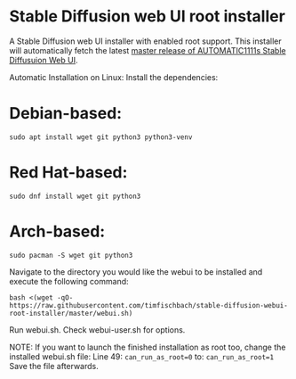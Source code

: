 # Stable Diffusion web UI root installer
A Stable Diffusion web UI installer with enabled root support.
This installer will automatically fetch the latest [master release of AUTOMATIC1111s Stable Diffusuion Web UI](https://github.com/AUTOMATIC1111/stable-diffusion-webui/).

Automatic Installation on Linux:
Install the dependencies:
# Debian-based:
`sudo apt install wget git python3 python3-venv`
# Red Hat-based:
`sudo dnf install wget git python3`
# Arch-based:
`sudo pacman -S wget git python3`

Navigate to the directory you would like the webui to be installed and execute the following command:

`bash <(wget -qO- https://raw.githubusercontent.com/timfischbach/stable-diffusion-webui-root-installer/master/webui.sh)`

Run webui.sh.
Check webui-user.sh for options.


NOTE: If you want to launch the finished installation as root too, change the installed webui.sh file:
Line 49: `can_run_as_root=0`
to:
`can_run_as_root=1`
Save the file afterwards.
